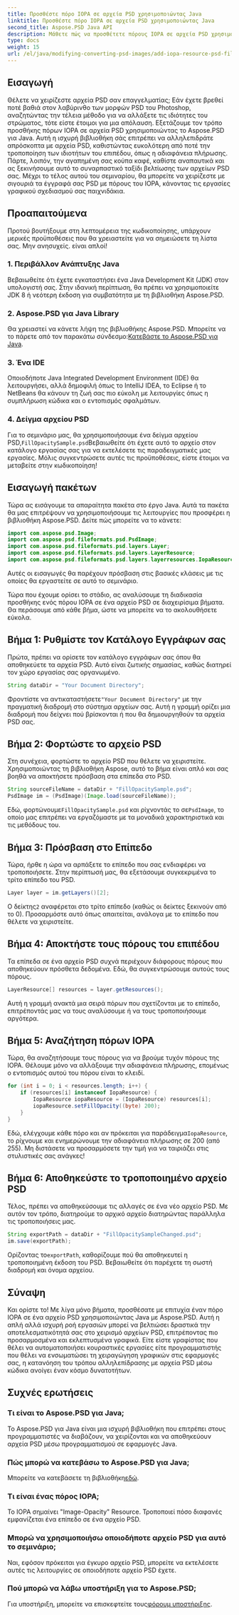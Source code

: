 ```yaml
---
title: Προσθέστε πόρο IOPA σε αρχεία PSD χρησιμοποιώντας Java
linktitle: Προσθέστε πόρο IOPA σε αρχεία PSD χρησιμοποιώντας Java
second_title: Aspose.PSD Java API
description: Μάθετε πώς να προσθέτετε πόρους IOPA σε αρχεία PSD χρησιμοποιώντας το Aspose.PSD για Java με αυτόν τον περιεκτικό οδηγό. Απλά βήματα για αποτελεσματικό χειρισμό γραφικών.
type: docs
weight: 15
url: /el/java/modifying-converting-psd-images/add-iopa-resource-psd-files/
---
```

## Εισαγωγή
Θέλετε να χειρίζεστε αρχεία PSD σαν επαγγελματίας; Εάν έχετε βρεθεί ποτέ βαθιά στον λαβύρινθο των μορφών PSD του Photoshop, αναζητώντας την τέλεια μέθοδο για να αλλάξετε τις ιδιότητες του στρώματος, τότε είστε έτοιμοι για μια απόλαυση. Εξετάζουμε τον τρόπο προσθήκης πόρων IOPA σε αρχεία PSD χρησιμοποιώντας το Aspose.PSD για Java. Αυτή η ισχυρή βιβλιοθήκη σάς επιτρέπει να αλληλεπιδράτε απρόσκοπτα με αρχεία PSD, καθιστώντας ευκολότερη από ποτέ την τροποποίηση των ιδιοτήτων του επιπέδου, όπως η αδιαφάνεια πλήρωσης.
Πάρτε, λοιπόν, την αγαπημένη σας κούπα καφέ, καθίστε αναπαυτικά και ας ξεκινήσουμε αυτό το συναρπαστικό ταξίδι βελτίωσης των αρχείων PSD σας. Μέχρι το τέλος αυτού του σεμιναρίου, θα μπορείτε να χειρίζεστε με σιγουριά τα έγγραφά σας PSD με πόρους του IOPA, κάνοντας τις εργασίες γραφικού σχεδιασμού σας παιχνιδάκια.
## Προαπαιτούμενα
Προτού βουτήξουμε στη λεπτομέρεια της κωδικοποίησης, υπάρχουν μερικές προϋποθέσεις που θα χρειαστείτε για να σημειώσετε τη λίστα σας. Μην ανησυχείς. είναι απλοί!
### 1. Περιβάλλον Ανάπτυξης Java
Βεβαιωθείτε ότι έχετε εγκαταστήσει ένα Java Development Kit (JDK) στον υπολογιστή σας. Στην ιδανική περίπτωση, θα πρέπει να χρησιμοποιείτε JDK 8 ή νεότερη έκδοση για συμβατότητα με τη βιβλιοθήκη Aspose.PSD. 
### 2. Aspose.PSD για Java Library
 Θα χρειαστεί να κάνετε λήψη της βιβλιοθήκης Aspose.PSD. Μπορείτε να το πάρετε από τον παρακάτω σύνδεσμο:[Κατεβάστε το Aspose.PSD για Java](https://releases.aspose.com/psd/java/).
### 3. Ένα IDE
Οποιοδήποτε Java Integrated Development Environment (IDE) θα λειτουργήσει, αλλά δημοφιλή όπως το IntelliJ IDEA, το Eclipse ή το NetBeans θα κάνουν τη ζωή σας πιο εύκολη με λειτουργίες όπως η συμπλήρωση κώδικα και ο εντοπισμός σφαλμάτων.
### 4. Δείγμα αρχείου PSD
 Για το σεμινάριο μας, θα χρησιμοποιήσουμε ένα δείγμα αρχείου PSD,`FillOpacitySample.psd`Βεβαιωθείτε ότι έχετε αυτό το αρχείο στον κατάλογο εργασίας σας για να εκτελέσετε τις παραδειγματικές μας εργασίες.
Μόλις συγκεντρώσετε αυτές τις προϋποθέσεις, είστε έτοιμοι να μεταβείτε στην κωδικοποίηση!
## Εισαγωγή πακέτων
Τώρα ας εισάγουμε τα απαραίτητα πακέτα στο έργο Java. Αυτά τα πακέτα θα μας επιτρέψουν να χρησιμοποιήσουμε τις λειτουργίες που προσφέρει η βιβλιοθήκη Aspose.PSD.
Δείτε πώς μπορείτε να το κάνετε:
```java
import com.aspose.psd.Image;
import com.aspose.psd.fileformats.psd.PsdImage;
import com.aspose.psd.fileformats.psd.layers.Layer;
import com.aspose.psd.fileformats.psd.layers.LayerResource;
import com.aspose.psd.fileformats.psd.layers.layerresources.IopaResource;
```
Αυτές οι εισαγωγές θα παρέχουν πρόσβαση στις βασικές κλάσεις με τις οποίες θα εργαστείτε σε αυτό το σεμινάριο. 

Τώρα που έχουμε ορίσει το στάδιο, ας αναλύσουμε τη διαδικασία προσθήκης ενός πόρου IOPA σε ένα αρχείο PSD σε διαχειρίσιμα βήματα. Θα περάσουμε από κάθε βήμα, ώστε να μπορείτε να το ακολουθήσετε εύκολα.
## Βήμα 1: Ρυθμίστε τον Κατάλογο Εγγράφων σας
Πρώτα, πρέπει να ορίσετε τον κατάλογο εγγράφων σας όπου θα αποθηκεύετε τα αρχεία PSD. Αυτό είναι ζωτικής σημασίας, καθώς διατηρεί τον χώρο εργασίας σας οργανωμένο.
```java
String dataDir = "Your Document Directory";
```
 Φροντίστε να αντικαταστήσετε`"Your Document Directory"` με την πραγματική διαδρομή στο σύστημα αρχείων σας. Αυτή η γραμμή ορίζει μια διαδρομή που δείχνει πού βρίσκονται ή που θα δημιουργηθούν τα αρχεία PSD σας.
## Βήμα 2: Φορτώστε το αρχείο PSD 
Στη συνέχεια, φορτώστε το αρχείο PSD που θέλετε να χειριστείτε. Χρησιμοποιώντας τη βιβλιοθήκη Aspose, αυτό το βήμα είναι απλό και σας βοηθά να αποκτήσετε πρόσβαση στα επίπεδα στο PSD.
```java
String sourceFileName = dataDir + "FillOpacitySample.psd";
PsdImage im = (PsdImage)(Image.load(sourceFileName));
```
 Εδώ, φορτώνουμε`FillOpacitySample.psd` και ρίχνοντάς το σε`PsdImage`, το οποίο μας επιτρέπει να εργαζόμαστε με τα μοναδικά χαρακτηριστικά και τις μεθόδους του. 
## Βήμα 3: Πρόσβαση στο Επίπεδο 
Τώρα, ήρθε η ώρα να αρπάξετε το επίπεδο που σας ενδιαφέρει να τροποποιήσετε. Στην περίπτωσή μας, θα εξετάσουμε συγκεκριμένα το τρίτο επίπεδο του PSD.
```java
Layer layer = im.getLayers()[2];
```
 Ο δείκτης`2` αναφέρεται στο τρίτο επίπεδο (καθώς οι δείκτες ξεκινούν από το 0). Προσαρμόστε αυτό όπως απαιτείται, ανάλογα με το επίπεδο που θέλετε να χειριστείτε.
## Βήμα 4: Αποκτήστε τους πόρους του επιπέδου 
Τα επίπεδα σε ένα αρχείο PSD συχνά περιέχουν διάφορους πόρους που αποθηκεύουν πρόσθετα δεδομένα. Εδώ, θα συγκεντρώσουμε αυτούς τους πόρους.
```java
LayerResource[] resources = layer.getResources();
```
Αυτή η γραμμή ανακτά μια σειρά πόρων που σχετίζονται με το επίπεδο, επιτρέποντάς μας να τους αναλύσουμε ή να τους τροποποιήσουμε αργότερα.
## Βήμα 5: Αναζήτηση πόρων IOPA 
Τώρα, θα αναζητήσουμε τους πόρους για να βρούμε τυχόν πόρους της IOPA. Θέλουμε μόνο να αλλάξουμε την αδιαφάνεια πλήρωσης, επομένως ο εντοπισμός αυτού του πόρου είναι το κλειδί.
```java
for (int i = 0; i < resources.length; i++) {
    if (resources[i] instanceof IopaResource) {
        IopaResource iopaResource = (IopaResource) resources[i];
        iopaResource.setFillOpacity((byte) 200);
    }
}
```
 Εδώ, ελέγχουμε κάθε πόρο και αν πρόκειται για παράδειγμα`IopaResource`, το ρίχνουμε και ενημερώνουμε την αδιαφάνεια πλήρωσης σε 200 (από 255). Μη διστάσετε να προσαρμόσετε την τιμή για να ταιριάζει στις στυλιστικές σας ανάγκες!
## Βήμα 6: Αποθηκεύστε το τροποποιημένο αρχείο PSD
Τέλος, πρέπει να αποθηκεύσουμε τις αλλαγές σε ένα νέο αρχείο PSD. Με αυτόν τον τρόπο, διατηρούμε το αρχικό αρχείο διατηρώντας παράλληλα τις τροποποιήσεις μας.
```java
String exportPath = dataDir + "FillOpacitySampleChanged.psd";
im.save(exportPath);
```
 Ορίζοντας το`exportPath`, καθορίζουμε πού θα αποθηκευτεί η τροποποιημένη έκδοση του PSD. Βεβαιωθείτε ότι παρέχετε τη σωστή διαδρομή και όνομα αρχείου.
## Σύναψη
Και ορίστε το! Με λίγα μόνο βήματα, προσθέσατε με επιτυχία έναν πόρο IOPA σε ένα αρχείο PSD χρησιμοποιώντας Java με Aspose.PSD. Αυτή η απλή αλλά ισχυρή ροή εργασιών μπορεί να βελτιώσει δραστικά την αποτελεσματικότητά σας στο χειρισμό αρχείων PSD, επιτρέποντας πιο προσαρμοσμένα και εκλεπτυσμένα γραφικά.
Είτε είστε γραφίστας που θέλει να αυτοματοποιήσει κουραστικές εργασίες είτε προγραμματιστής που θέλει να ενσωματώσει τη χειραγώγηση γραφικών στις εφαρμογές σας, η κατανόηση του τρόπου αλληλεπίδρασης με αρχεία PSD μέσω κώδικα ανοίγει έναν κόσμο δυνατοτήτων.
## Συχνές ερωτήσεις
### Τι είναι το Aspose.PSD για Java;  
Το Aspose.PSD για Java είναι μια ισχυρή βιβλιοθήκη που επιτρέπει στους προγραμματιστές να διαβάζουν, να χειρίζονται και να αποθηκεύουν αρχεία PSD μέσω προγραμματισμού σε εφαρμογές Java.
### Πώς μπορώ να κατεβάσω το Aspose.PSD για Java;  
 Μπορείτε να κατεβάσετε τη βιβλιοθήκη[εδώ](https://releases.aspose.com/psd/java/).
### Τι είναι ένας πόρος IOPA;  
Το IOPA σημαίνει "Image-Opacity" Resource. Τροποποιεί πόσο διαφανές εμφανίζεται ένα επίπεδο σε ένα αρχείο PSD.
### Μπορώ να χρησιμοποιήσω οποιοδήποτε αρχείο PSD για αυτό το σεμινάριο;  
Ναι, εφόσον πρόκειται για έγκυρο αρχείο PSD, μπορείτε να εκτελέσετε αυτές τις λειτουργίες σε οποιοδήποτε αρχείο PSD έχετε.
### Πού μπορώ να λάβω υποστήριξη για το Aspose.PSD;  
 Για υποστήριξη, μπορείτε να επισκεφτείτε τους[φόρουμ υποστήριξης](https://forum.aspose.com/c/psd/34).